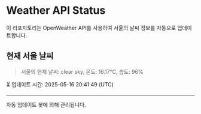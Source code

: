 
# Weather API Status

이 리포지토리는 OpenWeather API를 사용하여 서울의 날씨 정보를 자동으로 업데이트합니다.

## 현재 서울 날씨
> 서울의 현재 날씨: clear sky, 온도: 16.17°C, 습도: 96%

⏳ 업데이트 시간: 2025-05-16 20:41:49 (UTC)

---
자동 업데이트 봇에 의해 관리됩니다.

